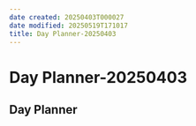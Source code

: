 ```yaml
---
date created: 20250403T000027
date modified: 20250519T171017
title: Day Planner-20250403
---
```


# Day Planner-20250403

## Day Planner
